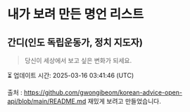 # 내가 보려 만든 명언 리스트

##  간디(인도 독립운동가, 정치 지도자)
> 당신이 세상에서 보고 싶은 변화가 되세요.


⏳ 업데이트 시간: 2025-03-16 03:41:46 (UTC)

출처 : https://github.com/gwongibeom/korean-advice-open-api/blob/main/README.md
재밌게 보려고 만들었습니다.

